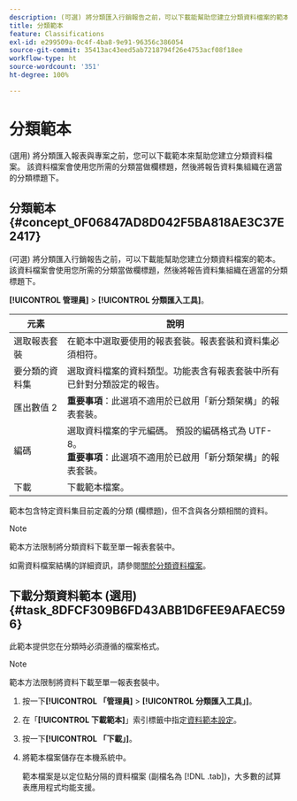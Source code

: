 ```yaml
---
description: (可選) 將分類匯入行銷報告之前，可以下載能幫助您建立分類資料檔案的範本。該資料檔案會使用您所需的分類當做欄標題，然後將報告資料集組織在適當的分類標題下。
title: 分類範本
feature: Classifications
exl-id: e299509a-0c4f-4ba8-9e91-96356c386054
source-git-commit: 35413ac43eed5ab7218794f26e4753acf08f18ee
workflow-type: ht
source-wordcount: '351'
ht-degree: 100%

---
```


# 分類範本

(選用) 將分類匯入報表與專案之前，您可以下載範本來幫助您建立分類資料檔案。 該資料檔案會使用您所需的分類當做欄標題，然後將報告資料集組織在適當的分類標題下。

## 分類範本 {#concept_0F06847AD8D042F5BA818AE3C37E2417}

(可選) 將分類匯入行銷報告之前，可以下載能幫助您建立分類資料檔案的範本。該資料檔案會使用您所需的分類當做欄標題，然後將報告資料集組織在適當的分類標題下。

**[!UICONTROL 管理員]** > **[!UICONTROL 分類匯入工具]**。

| 元素 | 說明 |
| --- | ---|
| 選取報表套裝 | 在範本中選取要使用的報表套裝。報表套裝和資料集必須相符。 |
| 要分類的資料集 | 選取資料檔案的資料類型。功能表含有報表套裝中所有已針對分類設定的報告。 |
| 匯出數值 2 | **重要事項**：此選項不適用於已啟用「新分類架構」的報表套裝。 |
| 編碼 | 選取資料檔案的字元編碼。 預設的編碼格式為 UTF-8。<br>**重要事項**：此選項不適用於已啟用「新分類架構」的報表套裝。 |
| 下載 | 下載範本檔案。 |

範本包含特定資料集目前定義的分類 (欄標題)，但不含與各分類相關的資料。

>[!NOTE]
>
>範本方法限制將分類資料下載至單一報表套裝中。

如需資料檔案結構的詳細資訊，請參閱[關於分類資料檔案](/help/components/classifications/importer/c-saint-data-files.md)。

## 下載分類資料範本 (選用) {#task_8DFCF309B6FD43ABB1D6FEE9AFAEC596}

此範本提供您在分類時必須遵循的檔案格式。

>[!NOTE]
>
>範本方法限制將資料下載至單一報表套裝中。

1. 按一下&#x200B;**[!UICONTROL 「管理員]** > **[!UICONTROL 分類匯入工具」]**。
1. 在「**[!UICONTROL 下載範本]**」索引標籤中指定[資料範本設定](/help/components/classifications/importer/c-download-saint-data.md)。
1. 按一下&#x200B;**[!UICONTROL 「下載」]**。
1. 將範本檔案儲存在本機系統中。

   範本檔案是以定位點分隔的資料檔案 (副檔名為 [!DNL .tab])，大多數的試算表應用程式均能支援。
